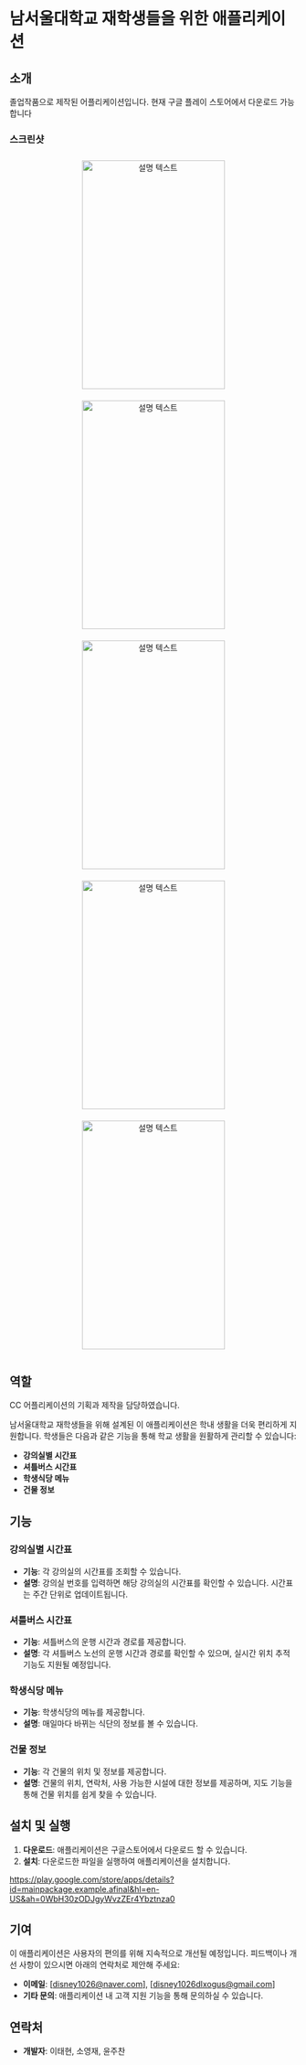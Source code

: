# 남서울대학교 재학생들을 위한 애플리케이션

## 소개
졸업작품으로 제작된 어플리케이션입니다. 현재 구글 플레이 스토어에서 다운로드 가능합니다

### 스크린샷
  
<div style="text-align: center;">
    <img src="img/1.png" alt="설명 텍스트" width="250" height="400" style="display: inline-block; margin: 10px;">
    <img src="img/2.png" alt="설명 텍스트" width="250" height="400" style="display: inline-block; margin: 10px;">
    <img src="img/3.png" alt="설명 텍스트" width="250" height="400" style="display: inline-block; margin: 10px;">
    <img src="img/4.png" alt="설명 텍스트" width="250" height="400" style="display: inline-block; margin: 10px;">
    <img src="img/5.png" alt="설명 텍스트" width="250" height="400" style="display: inline-block; margin: 10px;">
</div>


## 역할
CC 어플리케이션의 기획과 제작을 담당하였습니다.

남서울대학교 재학생들을 위해 설계된 이 애플리케이션은 학내 생활을 더욱 편리하게 지원합니다. 학생들은 다음과 같은 기능을 통해 학교 생활을 원활하게 관리할 수 있습니다:

- **강의실별 시간표**
- **셔틀버스 시간표**
- **학생식당 메뉴**
- **건물 정보**



## 기능

### 강의실별 시간표

- **기능**: 각 강의실의 시간표를 조회할 수 있습니다.
- **설명**: 강의실 번호를 입력하면 해당 강의실의 시간표를 확인할 수 있습니다. 시간표는 주간 단위로 업데이트됩니다.

### 셔틀버스 시간표

- **기능**: 셔틀버스의 운행 시간과 경로를 제공합니다.
- **설명**: 각 셔틀버스 노선의 운행 시간과 경로를 확인할 수 있으며, 실시간 위치 추적 기능도 지원될 예정입니다.

### 학생식당 메뉴

- **기능**: 학생식당의 메뉴를 제공합니다.
- **설명**: 매일마다 바뀌는 식단의 정보를 볼 수 있습니다.

### 건물 정보

- **기능**: 각 건물의 위치 및 정보를 제공합니다.
- **설명**: 건물의 위치, 연락처, 사용 가능한 시설에 대한 정보를 제공하며, 지도 기능을 통해 건물 위치를 쉽게 찾을 수 있습니다.

## 설치 및 실행

1. **다운로드**: 애플리케이션은 구글스토어에서 다운로드 할 수 있습니다.
2. **설치**: 다운로드한 파일을 실행하여 애플리케이션을 설치합니다.

   
https://play.google.com/store/apps/details?id=mainpackage.example.afinal&hl=en-US&ah=0WbH30zODJgyWvzZEr4Ybztnza0
## 기여

이 애플리케이션은 사용자의 편의를 위해 지속적으로 개선될 예정입니다. 피드백이나 개선 사항이 있으시면 아래의 연락처로 제안해 주세요:

- **이메일**: [disney1026@naver.com], [disney1026dlxogus@gmail.com]
- **기타 문의**: 애플리케이션 내 고객 지원 기능을 통해 문의하실 수 있습니다.

## 연락처

- **개발자**: 이태현, 소영재, 윤주찬
